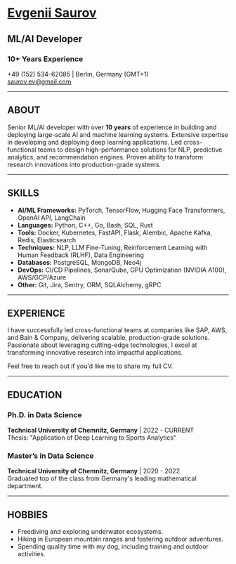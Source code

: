 # [Evgenii Saurov](#https://github.com/polkadot21)

## **ML/AI Developer**
### **10+ Years Experience**  

+49 (152) 534-62085 | Berlin, Germany (GMT+1)  
saurov.ev@gmail.com

---

## ABOUT

Senior ML/AI developer with over **10 years** of experience in building and deploying large-scale AI and machine learning systems. Extensive expertise in developing and deploying deep learning applications. Led cross-functional teams to design high-performance solutions for NLP, predictive analytics, and recommendation engines. Proven ability to transform research innovations into production-grade systems.

---

## SKILLS

- **AI/ML Frameworks:** PyTorch, TensorFlow, Hugging Face Transformers, OpenAI API, LangChain  
- **Languages:** Python, C++, Go, Bash, SQL, Rust
- **Tools:** Docker, Kubernetes, FastAPI, Flask, Alembic, Apache Kafka, Redis, Elasticsearch  
- **Techniques:** NLP, LLM Fine-Tuning, Reinforcement Learning with Human Feedback (RLHF), Data Engineering  
- **Databases:** PostgreSQL, MongoDB, Neo4j  
- **DevOps:** CI/CD Pipelines, SonarQube, GPU Optimization (NVIDIA A100), AWS/GCP/Azure  
- **Other:** Git, Jira, Sentry, ORM, SQLAlchemy, gRPC  

---

## EXPERIENCE

I have successfully led cross-functional teams at companies like SAP, AWS, and Bain & Company, delivering scalable, production-grade solutions. Passionate about leveraging cutting-edge technologies, I excel at transforming innovative research into impactful applications.

Feel free to reach out if you'd like me to share my full CV.

---

## EDUCATION

### **Ph.D. in Data Science**  
**Technical University of Chemnitz, Germany** | 2022 - CURRENT  
Thesis: "Application of Deep Learning to Sports Analytics"  

### **Master’s in Data Science**  
**Technical University of Chemnitz, Germany** | 2020 - 2022  
Graduated top of the class from Germany's leading mathematical department.  

---

## HOBBIES

- Freediving and exploring underwater ecosystems.  
- Hiking in European mountain ranges and fostering outdoor adventures.  
- Spending quality time with my dog, including training and outdoor activities.  
